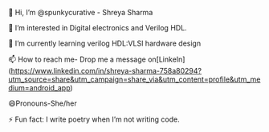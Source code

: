👋 Hi, I’m @spunkycurative - Shreya Sharma

👀 I’m interested in Digital electronics and Verilog HDL.

🌱 I’m currently learning verilog HDL:VLSI hardware design

📫 How to reach me- Drop me a message on[LinkeIn] (https://www.linkedin.com/in/shreya-sharma-758a80294?utm_source=share&utm_campaign=share_via&utm_content=profile&utm_medium=android_app)

😄Pronouns-She/her

⚡ Fun fact: I write poetry when I’m not writing code.

<!---
spunkycurative/spunkycurative is a ✨ special ✨ repository because its `README.md` (this file) appears on your GitHub profile.
You can click the Preview link to take a look at your changes.
--->

